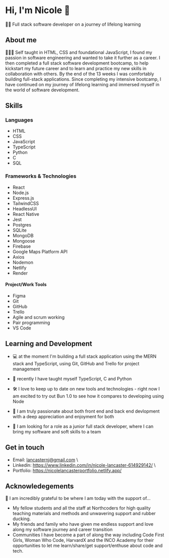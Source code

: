 <h1>Hi, I'm Nicole 👋</h1>

<p>🧑‍🎓 Full stack software developer on a journey of lifelong learning</p>

## About me

👩🏻‍💻 Self taught in HTML, CSS and foundational JavaScript, I found my passion in software engineering and wanted to take it further as a career. I then completed a full stack software development bootcamp, to help kickstart my future career and to learn and practice my new skills in collaboration with others. By the end of the 13 weeks I was comfortably building full-stack applications. Since completing my intensive bootcamp, I have continued on my journey of lifelong learning and immersed myself in the world of software development.

## Skills

### Languages
- HTML
- CSS
- JavaScript
- TypeScript
- Python
- C
- SQL

### Frameworks & Technologies
- React
- Node.js
- Express.js
- TailwindCSS
- HeadlessUI
- React Native
- Jest
- Postgres
- SQLite
- MongoDB
- Mongoose
- Firebase
- Google Maps Platform API
- Axios
- Nodemon
- Netlify
- Render

#### Project/Work Tools
- Figma
- Git
- GitHub
- Trello
- Agile and scrum working
- Pair programming
- VS Code


## Learning and Development

- 💻 at the moment I'm building a full stack application using the MERN stack and TypeScript, using Git, GitHub and Trello for project management

- 🌱 recently I have taught myself TypeScript, C and Python
  
- 🛠️ I love to keep up to date on new tools and technologies - right now I am excited to try out Bun 1.0 to see how it compares to developing using Node

- 👯 I am truly passionate about both front end and back end devlopment with a deep appreciation and enjoyment for both

- 👀 I am looking for a role as a junior full stack developer, where I can bring my software and soft skills to a team


## Get in touch 

- Email:      lancasternj@gmail.com \
- Linkedin:   https://www.linkedin.com/in/nicole-lancaster-614929142/ \
- Portfolio:  https://nicolelancasterportfolio.netlify.app/ 

## Acknowledegements

🫶 I am incredibly grateful to be where I am today with the support of...
- My fellow students and all the staff at Northcoders for high quality teaching materials and methods and unwavering support and rubber ducking.
- My friends and family who have given me endless support and love along my software journey and career transition
- Communities I have become a part of along the way including Code First Girls, Woman Who Code, HarvardX and the INCO Academy for their opportunities to let me learn/share/get support/enthuse about code and tech.

